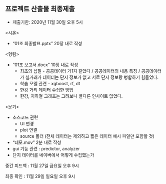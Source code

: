 ## 프로젝트 산출물 최종제출

- 제출기한: 2020년 11월 30일 오후 5시 

<시온>

- “01조 최종발표.pptx” 20장 내로 작성 

<형림>

- “01조 보고서.docx” 10장 내로 작성
  - 최초의 삽질 - 공공데이터 거1지 같았다 / 공공데이터의 내용 특징 / 공공데이터가 실거래가 데이터는 단지 정보가 없고 서로 단지 정보랑 병합하기 힘들었다.
  - 학습 모델 관련 - xgboost, rf, dt
  - 한강 거리 데이터 수집한 방법
  - 한강, 지하철 그래프는 그려보니 별다른 인사이트 없었다.

<문기>

- 소스코드 관련
  - UI 변경
  - plot 연결
  - source 폴더 (전체 데이터는 제외하고 짧은 데이터 예시 파일만 포함할 것)
- “데모.mov” 2분 내로 작성
- gui 기능 관련  : predictor, analyzer
- 단지 데이터를 네이버에서 어떻게 수집했는가



중간 피드백 : 11월 27일 금요일 오후 9시

최종 확인 : 11월 29일 일요일 오후 9시


